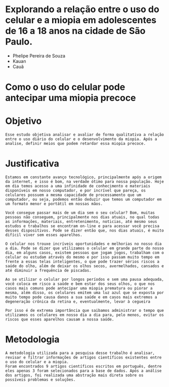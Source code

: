 <!-- ## Titulo -->
  # Explorando a relação entre o uso do celular e a miopia em adolescentes de 16 a 18 anos na cidade de São Paulo. 

<!-- ## Nomes dos integrantes do grupo -->
  - Phelipe Pereira de Souza
  - Kauan
  - Cauã

<!-- ## Tema -->
  # Como o uso do celular pode antecipar uma miopia precoce

<!-- # Introdução -->

# Objetivo
    Esse estudo objetiva analisar e avaliar de forma qualitativa a relação entre o uso diário do celular e o desenvolvimento da miopia. Após a analise, definir meios que podem retardar essa miopia precoce.

# Justificativa
    Estamos em constante avanço tecnológico, principalmente após a origem da internet, e isso é bom, na verdade ótimo para nossa população. Hoje em dia temos acesso a uma infinidade de conhecimento e materiais disponíveis em nosso computador, e por incrível que pareça, os celulares possuem a mesma capacidade de processamento que um computador, ou seja, podemos então deduzir que temos um computador em um formato menor e portátil em nossas mãos.

    Você consegue passar mais de um dia sem o seu celular? Bom, muitas pessoas não conseguem, principalmente nos dias atuais, no qual todas as informações, materiais, entretenimento, noticias, até mesmo seus estudos e trabalhos se encontram on-line e para acessar você precisa desses dispositivos. Pode se dizer então que, nos dias atuais, é muito difícil viver sem esses aparelhos.

    O celular nos trouxe incríveis oportunidades e melhorias no nosso dia a dia. Pode se dizer que utilizamos o celular em grande parte do nosso dia, em alguns casos, existem pessoas que jogam jogos, trabalham com o celular ou estudam através do mesmo e por isso passam muito tempo em frente a essas telas inteligentes, o que pode trazer sérios riscos a saúde do olho, além de deixar os olhos secos, avermelhados, cansados e até diminuir a frequência de piscadas.

    Ao se utilizar o celular por longos períodos e sem uma pausa adequada, você coloca em risco a saúde e bem estar dos seus olhos, o que nos casos mais comuns pode antecipar uma miopia prematura ou piorar a mesma, além disso, os celulares emitem uma luz azul que se exposta por muito tempo pode causa danos a sua saúde e em casos mais extremos a degeneração crônica da retina e, eventualmente, levar à cegueira

    Por isso é de extrema importância que saibamos administrar o tempo que utilizamos os celulares em nosso dia a dia para, pelo menos, evitar os riscos que esses aparelhos causam a nossa saúde.

  
# Metodologia
    A metodologia utilizada para a pesquisa desse trabalho é analisar, revisar e filtrar informações de artigos científicos existentes entre o uso do celular e a miopia.
    Foram encontrados 9 artigos científicos escritos em português, dentre eles apenas 3 foram selecionados para a base de dados. Após a análise dos artigos, foi realizada uma abstração mais direta sobre os possíveis problemas e soluções.      
